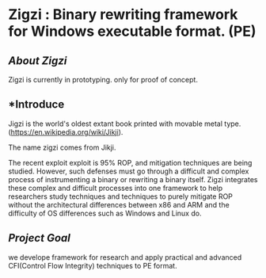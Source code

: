 
Zigzi : Binary rewriting framework for Windows executable format. (PE)
=======================================================================

## *About Zigzi*
Zigzi is currently in prototyping. only for proof of concept.

## *Introduce
Jigzi is the world's oldest extant book printed with movable metal type. (https://en.wikipedia.org/wiki/Jikji).

The name zigzi comes from Jikji.

The recent exploit exploit is 95% ROP, and mitigation techniques are being studied. However, such defenses must go through a difficult and complex process of instrumenting a binary or rewriting a binary itself.
Zigzi integrates these complex and difficult processes into one framework to help researchers study techniques and techniques to purely mitigate ROP without the architectural differences between x86 and ARM and the difficulty of OS differences such as Windows and Linux do.

## *Project Goal*
we develope framework for research and apply practical and advanced CFI(Control Flow Integrity) techniques to PE format.


